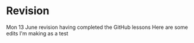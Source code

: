# Revision
Mon 13 June revision having completed the GitHub lessons
Here are some edits I'm making as a test
